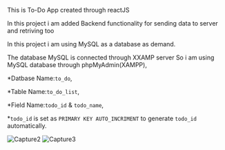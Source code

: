 This is To-Do App created through reactJS

In this project i am added Backend functionality for sending data to server and retriving too

In this project i am using MySQL as a database as demand.

The database MySQL is connected through XXAMP server So i am using MySQL database through phpMyAdmin(XAMPP),

  *Datbase Name:`to_do`,
  
  *Table Name:`to_do_list`,
  
  *Field Name:`todo_id` & `todo_name`,
  
  *`todo_id` is set as `PRIMARY KEY AUTO_INCRIMENT` to generate `todo_id` automatically. 
  
![Capture2](https://user-images.githubusercontent.com/72027864/213135263-632e6799-fd51-4f38-a898-aa00dc27dd22.PNG)
![Capture3](https://user-images.githubusercontent.com/72027864/213136084-fae75c31-17d4-4385-887d-44eadd8b40e5.PNG)

